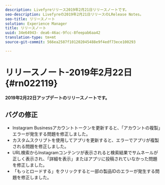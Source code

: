 ```yaml
---
description: Livefyreリリース2019年2月21日リリースノートです。
seo-description: Livefyreの2019年2月21日リリースのLRelease Notes。
seo-title: リリースノート
solution: Experience Manager
title: リリースノート
uuid: 34e64943- dea6-46ac-9fcc-8feepab6aa42
translation-type: tm+mt
source-git-commit: 566ea2587f101202045488e9f4edf73ece100293

---
```



# リリースノート-2019年2月22日 {#rn022119}

**2019年2月22日アップデートのリリースノートです。**


## バグの修正

* Instagram Businessアカウントトークンを更新すると、「アカウントの複製」エラーが発生する問題を修正しました。
* カスタムスクリプトを使用してアプリを更新すると、エラーでアプリが複製される問題を修正しました。
* URL検索からInstagramコンテンツが表示されると検索結果でサムネールが正しく表示され、「詳細を表示」またはアプリに投稿されていなかった問題を修正しました。
* 「もっとロードする」をクリックすると一部の製品IDのエラーが発生する問題を修正しました。